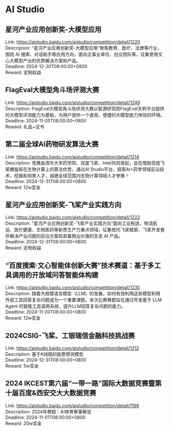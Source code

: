 # AI Studio



## 星河产业应用创新奖-大模型应用

Link: https://aistudio.baidu.com/aistudio/competition/detail/1220  
Description: “星河产业应用创新奖-大模型应用”聚焦教育、医疗、法律等行业，围绕 AI 搜索、对话助手等应用方向，面向企事业单位、创业团队等，征集使用文心大模型产出的优质解决方案和产品。  
Deadline: 2024-12-30T08:00:00+0800  
Reward: 定制权益  


## FlagEval大模型角斗场评测大赛

Link: https://aistudio.baidu.com/aistudio/competition/detail/1249  
Description: FlagEval大模型角斗场评测大赛以智源研究院FlagEval天秤平台提供的大模型评测能力为基础，为用户提供一个直观、便捷的大模型能力体验的环境。  
Deadline: 2024-11-05T08:00:00+0800  
Reward: 礼品+证书  


## 第二届全球AI药物研发算法大赛

Link: https://aistudio.baidu.com/aistudio/competition/detail/1214  
Description: 竞赛由清华大学药学院、百度飞桨、Intel共同发起，旨在借助百度飞桨螺旋桨在生物计算上的算法优势，通过AI Studio平台，探索AI+药学领域前沿技术，挖掘和培育人才，诚邀全球范围内生物计算领域人才参赛！  
Deadline: 2024-12-31T08:00:00+0800  
Reward: 12w奖金  


## 星河产业应用创新奖-飞桨产业实践方向

Link: https://aistudio.baidu.com/aistudio/competition/detail/1222  
Description: ”星河产业应用创新奖-飞桨产业实践方向“面向工业制造、物流航运、医疗健康、生物医药等新质生产力重点领域，征集依托飞桨框架、飞桨开发套件解决产业问题的前沿方案和具备商业价值的生态 AI 产品。  
Deadline: 2024-12-31T08:00:00+0800  
Reward: 定制权益  


## “百度搜索·文心智能体创新大赛”技术赛道：基于多工具调用的开放域问答智能体构建

Link: https://aistudio.baidu.com/aistudio/competition/detail/1235  
Description: 随着大规模语言模型（LLM）的发展，如何有效利用这些模型利用外部工具回答复杂问题成为一个重要课题。本次比赛赛题旨在通过开发基于 LLM Agent 的智能工具调用系统，提升LLM回答复杂问题的能力。  
Deadline: 2024-11-20T08:00:00+0800  
Reward: 12w奖金  


## 2024CSIG-飞桨、工银瑞信金融科技挑战赛

Link: https://aistudio.baidu.com/aistudio/competition/detail/1212  
Description: 基于K线图的股票预测模型  
Deadline: 2024-12-31T08:00:00+0800  
Reward: 5w奖金  


## 2024 IKCEST第六届“一带一路”国际大数据竞赛暨第十届百度&西安交大大数据竞赛

Link: https://aistudio.baidu.com/aistudio/competition/detail/1196  
Description: 2024年赛题：AI体育赛事解说  
Deadline: 2024-11-01T08:00:00+0800  
Reward: 20w奖金  

